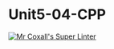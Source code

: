 # Unit5-04-CPP
[![Mr Coxall's Super Linter](https://github.com/ICS3U-C-Programming-ZakG/Unit5-04-CPP/workflows/Mr%20Coxall's%20Super%20Linter/badge.svg)](https://github.com/ICS3U-C-Programming-ZakG/Unit5-04-CPP/actions/)
